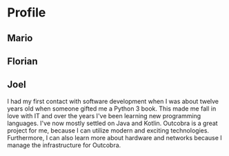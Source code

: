 # Profile

## Mario



## Florian



## Joel

I had my first contact with software development when I was about twelve years old when someone gifted me a Python 3 book. This made me fall in love with IT and over the years I've been learning new programming languages. I've now mostly settled on Java and Kotlin. Outcobra is a great project for me, because I can utilize modern and exciting technologies. Furthermore, I can also learn more about hardware and networks because I manage the infrastructure for Outcobra.